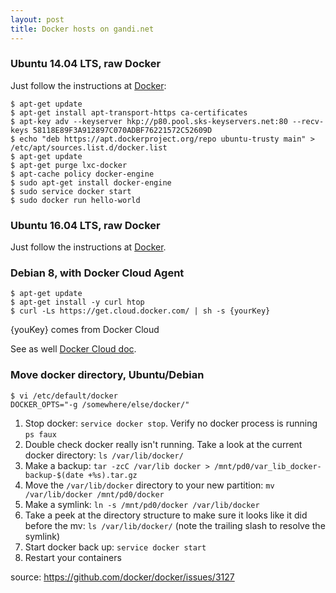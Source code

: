 ```yaml
---
layout: post
title: Docker hosts on gandi.net
---
```


### Ubuntu 14.04 LTS, raw Docker
Just follow the instructions at [Docker](https://docs.docker.com/engine/installation/linux/ubuntulinux/):

```
$ apt-get update
$ apt-get install apt-transport-https ca-certificates
$ apt-key adv --keyserver hkp://p80.pool.sks-keyservers.net:80 --recv-keys 58118E89F3A912897C070ADBF76221572C52609D
$ echo "deb https://apt.dockerproject.org/repo ubuntu-trusty main" > /etc/apt/sources.list.d/docker.list
$ apt-get update
$ apt-get purge lxc-docker
$ apt-cache policy docker-engine
$ sudo apt-get install docker-engine
$ sudo service docker start
$ sudo docker run hello-world
```

### Ubuntu 16.04 LTS, raw Docker
Just follow the instructions at [Docker](https://docs.docker.com/engine/installation/linux/ubuntulinux/).

### Debian 8, with Docker Cloud Agent

```
$ apt-get update
$ apt-get install -y curl htop
$ curl -Ls https://get.cloud.docker.com/ | sh -s {yourKey}
```

{youKey} comes from Docker Cloud

See as well [Docker Cloud doc](https://docs.docker.com/docker-cloud/tutorials/byoh/).

### Move docker directory, Ubuntu/Debian

```
$ vi /etc/default/docker
DOCKER_OPTS="-g /somewhere/else/docker/"
```

1. Stop docker: `service docker stop`. Verify no docker process is running `ps faux`
1. Double check docker really isn't running. Take a look at the current docker directory: `ls /var/lib/docker/`
1. Make a backup: `tar -zcC /var/lib docker > /mnt/pd0/var_lib_docker-backup-$(date +%s).tar.gz`
1. Move the `/var/lib/docker` directory to your new partition: `mv /var/lib/docker /mnt/pd0/docker`
1. Make a symlink: `ln -s /mnt/pd0/docker /var/lib/docker`
1. Take a peek at the directory structure to make sure it looks like it did before the mv: `ls /var/lib/docker/` (note the trailing slash to resolve the symlink)
1. Start docker back up: `service docker start`
1. Restart your containers

source: https://github.com/docker/docker/issues/3127
